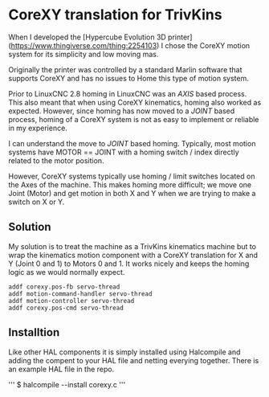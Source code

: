 # CoreXY translation for TrivKins

When I developed the [Hypercube Evolution 3D printer] (https://www.thingiverse.com/thing:2254103) I chose the CoreXY motion system for its simplicity and low moving mas.

Originally the printer was controlled by a standard Marlin software that supports CoreXY and has no issues to Home this type of motion system.

Prior to LinuxCNC 2.8 homing in LinuxCNC was an *AXIS* based process. This also meant that when using CoreXY kinematics, homing also worked as expected. However, since homing has now moved to a *JOINT* based process, homing of a CoreXY system is not as easy to implement or reliable in my experience.

I can understand the move to *JOINT* based homing. Typically, most motion systems have MOTOR == JOINT with a homing switch / index directly related to the motor position.

However, CoreXY systems typically use homing / limit switches located on the Axes of the machine. This makes homing more difficult; we move one Joint (Motor) and get motion in both X and Y when we are trying to make a switch on X or Y.

## Solution

My solution is to treat the machine as a TrivKins kinematics machine but to wrap the kinematics motion component with a CoreXY translation for X and Y (Joint 0 and 1) to Motors 0 and 1. It works nicely and keeps the homing logic as we would normally expect.

```
addf corexy.pos-fb servo-thread
addf motion-command-handler servo-thread
addf motion-controller servo-thread
addf corexy.pos-cmd servo-thread
```

## Installtion

Like other HAL components it is simply installed using Halcompile and adding the compent to your HAL file and netting everying together. There is an example HAL file in the repo.

'''
$ halcompile --install corexy.c
'''

